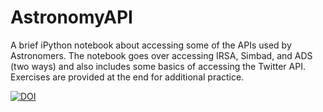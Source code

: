 # AstronomyAPI

A brief iPython notebook about accessing some of the APIs used by Astronomers. The notebook goes over accessing IRSA, Simbad, and ADS (two ways) and also includes some basics of accessing the Twitter API. Exercises are provided at the end for additional practice.

[![DOI](https://zenodo.org/badge/doi/10.5281/zenodo.47880.svg)](http://dx.doi.org/10.5281/zenodo.47880)
